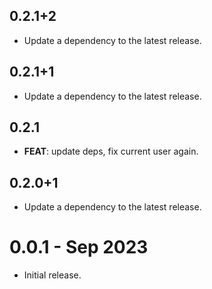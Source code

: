 ## 0.2.1+2

 - Update a dependency to the latest release.

## 0.2.1+1

 - Update a dependency to the latest release.

## 0.2.1

 - **FEAT**: update deps, fix current user again.

## 0.2.0+1

 - Update a dependency to the latest release.

# 0.0.1 - Sep 2023

- Initial release.
